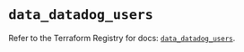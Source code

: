 # `data_datadog_users`

Refer to the Terraform Registry for docs: [`data_datadog_users`](https://registry.terraform.io/providers/datadog/datadog/3.76.0/docs/data-sources/users).
